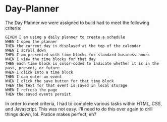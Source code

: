 # Day-Planner

The Day Planner we were assigned to build had to meet the following criteria:

```
GIVEN I am using a daily planner to create a schedule
WHEN I open the planner
THEN the current day is displayed at the top of the calendar
WHEN I scroll down
THEN I am presented with time blocks for standard business hours
WHEN I view the time blocks for that day
THEN each time block is color-coded to indicate whether it is in the past, present, or future
WHEN I click into a time block
THEN I can enter an event
WHEN I click the save button for that time block
THEN the text for that event is saved in local storage
WHEN I refresh the page
THEN the saved events persist
```

In order to meet criteria, I had to complete various tasks within HTML, CSS, and Javascript. This was not easy. I'll need to do this over again to drill things down, lol. Pratice makes perfect, eh? 
